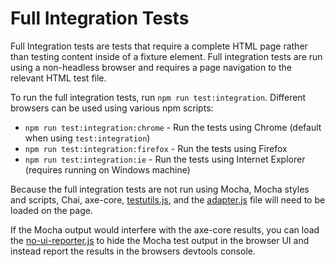 # Full Integration Tests

Full Integration tests are tests that require a complete HTML page rather than testing content inside of a fixture element. Full integration tests are run using a non-headless browser and requires a page navigation to the relevant HTML test file.

To run the full integration tests, run `npm run test:integration`. Different browsers can be used using various npm scripts:

- `npm run test:integration:chrome` - Run the tests using Chrome (default when using `test:integration`)
- `npm run test:integration:firefox` - Run the tests using Firefox
- `npm run test:integration:ie` - Run the tests using Internet Explorer (requires running on Windows machine)

Because the full integration tests are not run using Mocha, Mocha styles and scripts, Chai, axe-core, [testutils.js](../../tesstutils.js), and the [adapter.js](../adapter.js) file will need to be loaded on the page.

If the Mocha output would interfere with the axe-core results, you can load the [no-ui-reporter.js](../no-ui-reporter.js) to hide the Mocha test output in the browser UI and instead report the results in the browsers devtools console.
